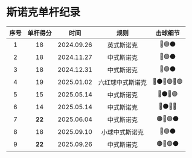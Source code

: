 # 斯诺克单杆纪录

| 序号 | 单杆得分  |  时间      |      规则       |           击球细节            |
| :--: | :------: | :--------: | :------------: | :--------------------------: |
| 1    |    18    | 2024.09.26 |      英式斯诺克 | 🔵🟣⚫️                      |
| 2    |    18    | 2024.11.27 |      中式斯诺克 | 🔵🟣⚫️                      |
| 3    |    18    | 2024.12.31 |      中式斯诺克 | 🔵🟣⚫️                      |
| 4    |    19    | 2025.01.02 | 六红球中式斯诺克 | 🔴⚫️🔴🟣🔴🟢              |
| 5    |    15    | 2025.05.14 |      中式斯诺克 | 🔴⚫️🔴🟣                   |
| 6    |    14    | 2025.05.14 |      中式斯诺克 | 🔴⚫️🔴🔵                   |
| 7    |  **22**  | 2025.06.04 |      中式斯诺克 | 🟤🔵🟣⚫️                   |
| 8    |    18    | 2025.09.10 |  小球中式斯诺克 | 🔵🟣⚫️                      |
| 9    |  **22**  | 2025.09.26 |      中式斯诺克 | 🟤🔵🟣⚫️                   |